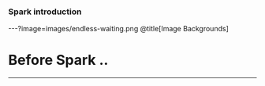 ### Spark introduction

---?image=images/endless-waiting.png @title[Image Backgrounds]

# Before Spark ..

---